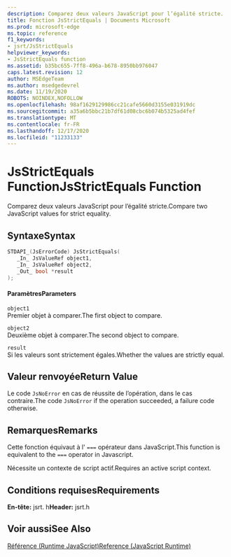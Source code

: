 ```yaml
---
description: Comparez deux valeurs JavaScript pour l’égalité stricte.
title: Fonction JsStrictEquals | Documents Microsoft
ms.prod: microsoft-edge
ms.topic: reference
f1_keywords:
- jsrt/JsStrictEquals
helpviewer_keywords:
- JsStrictEquals function
ms.assetid: b35bc655-7ff8-496a-b678-8950bb976047
caps.latest.revision: 12
author: MSEdgeTeam
ms.author: msedgedevrel
ms.date: 11/19/2020
ROBOTS: NOINDEX,NOFOLLOW
ms.openlocfilehash: 98af1629129986cc21cafe5660d3155e031919dc
ms.sourcegitcommit: a35a6b5bbc21b7df61d08cbc6b074b5325ad4fef
ms.translationtype: MT
ms.contentlocale: fr-FR
ms.lasthandoff: 12/17/2020
ms.locfileid: "11233133"
---
```

# <span data-ttu-id="aecc8-103">JsStrictEquals Function</span><span class="sxs-lookup"><span data-stu-id="aecc8-103">JsStrictEquals Function</span></span>

<span data-ttu-id="aecc8-104">Comparez deux valeurs JavaScript pour l’égalité stricte.</span><span class="sxs-lookup"><span data-stu-id="aecc8-104">Compare two JavaScript values for strict equality.</span></span>  
  
## <span data-ttu-id="aecc8-105">Syntaxe</span><span class="sxs-lookup"><span data-stu-id="aecc8-105">Syntax</span></span>  
  
```cpp  
STDAPI_(JsErrorCode) JsStrictEquals(  
   _In_ JsValueRef object1,  
   _In_ JsValueRef object2,  
   _Out_ bool *result  
);  
```  
  
#### <span data-ttu-id="aecc8-106">Paramètres</span><span class="sxs-lookup"><span data-stu-id="aecc8-106">Parameters</span></span>  
 `object1`  
 <span data-ttu-id="aecc8-107">Premier objet à comparer.</span><span class="sxs-lookup"><span data-stu-id="aecc8-107">The first object to compare.</span></span>  
  
 `object2`  
 <span data-ttu-id="aecc8-108">Deuxième objet à comparer.</span><span class="sxs-lookup"><span data-stu-id="aecc8-108">The second object to compare.</span></span>  
  
 `result`  
 <span data-ttu-id="aecc8-109">Si les valeurs sont strictement égales.</span><span class="sxs-lookup"><span data-stu-id="aecc8-109">Whether the values are strictly equal.</span></span>  
  
## <span data-ttu-id="aecc8-110">Valeur renvoyée</span><span class="sxs-lookup"><span data-stu-id="aecc8-110">Return Value</span></span>  
 <span data-ttu-id="aecc8-111">Le code `JsNoError` en cas de réussite de l’opération, dans le cas contraire.</span><span class="sxs-lookup"><span data-stu-id="aecc8-111">The code `JsNoError` if the operation succeeded, a failure code otherwise.</span></span>  
  
## <span data-ttu-id="aecc8-112">Remarques</span><span class="sxs-lookup"><span data-stu-id="aecc8-112">Remarks</span></span>  
 <span data-ttu-id="aecc8-113">Cette fonction équivaut à l' `===` opérateur dans JavaScript.</span><span class="sxs-lookup"><span data-stu-id="aecc8-113">This function is equivalent to the `===` operator in Javascript.</span></span>  
  
 <span data-ttu-id="aecc8-114">Nécessite un contexte de script actif.</span><span class="sxs-lookup"><span data-stu-id="aecc8-114">Requires an active script context.</span></span>  
  
## <span data-ttu-id="aecc8-115">Conditions requises</span><span class="sxs-lookup"><span data-stu-id="aecc8-115">Requirements</span></span>  
 <span data-ttu-id="aecc8-116">**En-tête:** jsrt. h</span><span class="sxs-lookup"><span data-stu-id="aecc8-116">**Header:** jsrt.h</span></span>  
  
## <span data-ttu-id="aecc8-117">Voir aussi</span><span class="sxs-lookup"><span data-stu-id="aecc8-117">See Also</span></span>  
 [<span data-ttu-id="aecc8-118">Référence (Runtime JavaScript)</span><span class="sxs-lookup"><span data-stu-id="aecc8-118">Reference (JavaScript Runtime)</span></span>](../chakra-hosting/reference-javascript-runtime.md)
